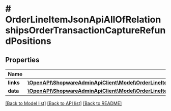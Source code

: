# # OrderLineItemJsonApiAllOfRelationshipsOrderTransactionCaptureRefundPositions

## Properties

Name | Type | Description | Notes
------------ | ------------- | ------------- | -------------
**links** | [**\OpenAPI\ShopwareAdminApiClient\Model\OrderLineItemJsonApiAllOfRelationshipsOrderTransactionCaptureRefundPositionsLinks**](OrderLineItemJsonApiAllOfRelationshipsOrderTransactionCaptureRefundPositionsLinks.md) |  | [optional]
**data** | [**\OpenAPI\ShopwareAdminApiClient\Model\OrderLineItemJsonApiAllOfRelationshipsOrderTransactionCaptureRefundPositionsData[]**](OrderLineItemJsonApiAllOfRelationshipsOrderTransactionCaptureRefundPositionsData.md) |  | [optional]

[[Back to Model list]](../../README.md#models) [[Back to API list]](../../README.md#endpoints) [[Back to README]](../../README.md)
